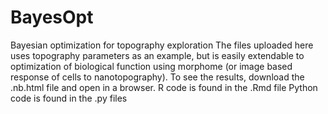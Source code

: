 # BayesOpt
Bayesian optimization for topography exploration
The files uploaded here uses topography parameters as an example, but is easily extendable to optimization of biological function using morphome (or image based response of cells to nanotopography). 
To see the results, download the .nb.html file and open in a browser. 
R code is found in the .Rmd file
Python code is found in the .py files

